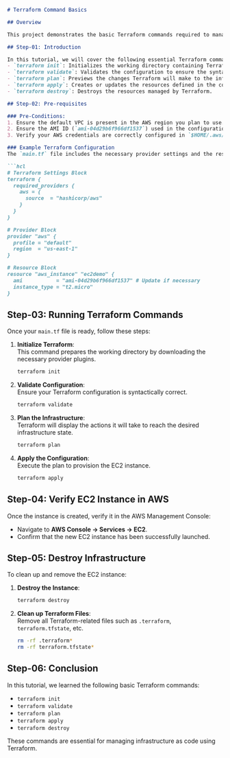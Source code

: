 

```md
# Terraform Command Basics

## Overview

This project demonstrates the basic Terraform commands required to manage an AWS EC2 instance using Infrastructure as Code (IaC). It covers initializing Terraform, validating the configuration, planning changes, applying the infrastructure, and finally destroying it.

## Step-01: Introduction

In this tutorial, we will cover the following essential Terraform commands:
- `terraform init`: Initializes the working directory containing Terraform configuration files.
- `terraform validate`: Validates the configuration to ensure the syntax is correct.
- `terraform plan`: Previews the changes Terraform will make to the infrastructure.
- `terraform apply`: Creates or updates the resources defined in the configuration.
- `terraform destroy`: Destroys the resources managed by Terraform.

## Step-02: Pre-requisites

### Pre-Conditions:
1. Ensure the default VPC is present in the AWS region you plan to use.
2. Ensure the AMI ID (`ami-04d29b6f966df1537`) used in the configuration exists in the selected AWS region. Update it if necessary.
3. Verify your AWS credentials are correctly configured in `$HOME/.aws/credentials`.

### Example Terraform Configuration
The `main.tf` file includes the necessary provider settings and the resource block for an AWS EC2 instance:

```hcl
# Terraform Settings Block
terraform {
  required_providers {
    aws = {
      source  = "hashicorp/aws"
    }
  }
}

# Provider Block
provider "aws" {
  profile = "default"
  region  = "us-east-1"
}

# Resource Block
resource "aws_instance" "ec2demo" {
  ami           = "ami-04d29b6f966df1537" # Update if necessary
  instance_type = "t2.micro"
}
```

## Step-03: Running Terraform Commands

Once your `main.tf` file is ready, follow these steps:

1. **Initialize Terraform**:  
   This command prepares the working directory by downloading the necessary provider plugins.
   ```bash
   terraform init
   ```

2. **Validate Configuration**:  
   Ensure your Terraform configuration is syntactically correct.
   ```bash
   terraform validate
   ```

3. **Plan the Infrastructure**:  
   Terraform will display the actions it will take to reach the desired infrastructure state.
   ```bash
   terraform plan
   ```

4. **Apply the Configuration**:  
   Execute the plan to provision the EC2 instance.
   ```bash
   terraform apply
   ```

## Step-04: Verify EC2 Instance in AWS

Once the instance is created, verify it in the AWS Management Console:

- Navigate to **AWS Console -> Services -> EC2**.
- Confirm that the new EC2 instance has been successfully launched.

## Step-05: Destroy Infrastructure

To clean up and remove the EC2 instance:

1. **Destroy the Instance**:
   ```bash
   terraform destroy
   ```

2. **Clean up Terraform Files**:  
   Remove all Terraform-related files such as `.terraform`, `terraform.tfstate`, etc.
   ```bash
   rm -rf .terraform*
   rm -rf terraform.tfstate*
   ```

## Step-06: Conclusion

In this tutorial, we learned the following basic Terraform commands:
- `terraform init`
- `terraform validate`
- `terraform plan`
- `terraform apply`
- `terraform destroy`

These commands are essential for managing infrastructure as code using Terraform.
```

